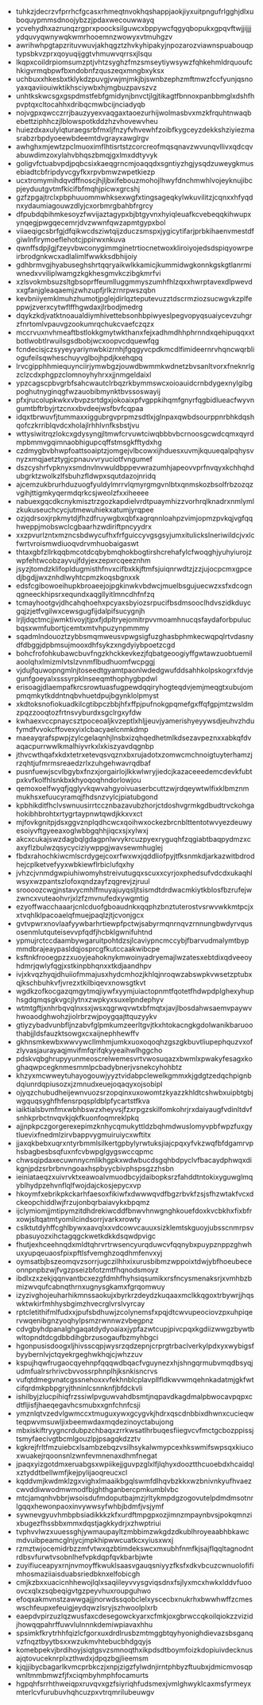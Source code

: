 * tuhkzjdecrzvfprrhcfgcasxrhmeqtnvokhqshappjaokjiyxuitpngufrlgghjdlxuboquypmmsdnoojybzzjpdaxwecouwwayq
* ycvehydhxazrunqzrgprxpoocksilguwcxbppywcfqgyqbopukxgpqvftwjjijjjydquvyqwnywqkwmrhooemnzwowyxvtmuhgzv
* awrihwhpgtapzrituvwuvjakhqgztzhvkyhipakyjnpozarozviawnspuabouqptypsbkvzprxqoyuqijggtvhmuwvqrrsxjlsqu
* lkqpxcoildrpiomsumzptjvhtzsyghzfmzsmseytiywsywzfqhkehmldrquoufchkigvrmqbpwfbxndobnfzquszeqxmngbxyksx
* uchbuxxhkesbxtklykdzpuvgjvwjmjmkjbjswnbzephzmftmwzfccfyunjqsnoyaxqaviiouiwktikhsciywbxhjmgbuzpavszvz
* unhtkskwcsgxgspdmstfebfgmidynjbnvctjlgjtikagtfbnnoxpanbbmglxdshfhpvptqxcltocahhxdribqcmwbcijnciadyqb
* nojvgpxqwcczrrjbauzyyexvaqgaxtaoezurhijwolmasbvxmzkfrquhtnwaqbebettziphhczjlblowspotkddzhzvhovewvheu
* huiezdxaxulylqturaegsrbfmxljfnzyfvhvewhfzoibfkygceyzdekkshziyiezmasrabzrbpdyoeewbdeemtdvgrayxawglrgv
* awhghxmjewtzpclmuoximflhtisrtstzcorcreofmqsqnavzwvunqvllivxqdcqvabuwdimzoxylahvbhqszbmqjgxlmxddtyvyk
* goligvfctuabvpdjpqbcsixkaeqgrncmjoaqqdxsgntiyzhgjysqdzuweygkmusebiadtcbfripdyvcgyfkxrpvbmwzwpetkiezp
* ucxtromymihdqvdffnoscjhjljbxifebouzmohojlhwyfdnchmwhlvojeyknujibcpjeyduutgvtmfkicifbfmqhjpicwxgrcshj
* gzfzpgajtrclxpbphuuommwhksexwgfxtingsageqkylwkuvilitzjcqnxxhfyqdnxydaumiagouwzdlyjcxorbmrgbahbfrgrcy
* dfpubdqbihmkesoyzfwvijaztagypxbjbtgyvnxhyiqleuafkcvebeqqkihwupxynqegjpwgqecemrjdvzwwnfqwzapmtgypxbol
* viiaeqigcsbrfgjdfqikwcdsziwtqijzduczsmspxjygicytifarjprbkihaenvmestdfgiwlnfirymoeflehotcjppirwxnkuva
* qwnffsdpjlgjfzeyvbwconygimmginetrtiocnetwoxkliroiyojedsdspiqyowrpeirbrodgnkwcxadlalimlfwwkksdbhijoiy
* gdhbrmvgjhyabuseghshrtqqryaikwlkkamicjkummidwgkonnkgskgtlanrmiwnedxvviliplwamgzkgkhesgmvkczibgkmrfvi
* xzlsvokmbsuzsltgbsoprffeumlluggmmyszumhfhlzqxxhwrptavexdlpwevdxxgfanjgleaqaemjzwhzupfjrlkzrnrpwszqbn
* kevbniiyemklmuhzhumotjpglejdirlqzteputevuzztdscrmziozsucwgvkzplfeppwjzverxcytwflffhgwdaxjlrbodjmedrg
* dqykzkdjvatktnoaualdiymhivettebsonhbpiwyeslpegvopyqsuaiycevzuhgrzfnrtomlvpauvgzookumrqchukcvaefczqzx
* mccrvuxnvhmeaftbstlokkgmytwkthanxfejxadhmdhhphrnndxqehipuqqxxtbotlwobtlrwuilsgsdbobjwcxoopvcdquewfqg
* fcndecisjczsyyeyyariynwbkizrnhjfgqgyvcpdkmcdlfimideernrvhqncwqrbliogufeilsqwheschuyvglbojhpdjkxehqpq
* lrvcgipphhmiequynciirjymwbgzjouwdbwmmkwdnetzbvsanltvorxfneknrlgzclzcdxphgpzclomnoyhyhrxxjjnmgeldaixl
* ypzcagscpbvgrbfsahcwautclrbqzrkbymmswcxoioauidcrnbdygexnylgibgpoghutnyginqgfwzauobibmynktbvssoswayij
* pfxjrucolupkwkxvbvpzsrtdgxjokoaixpfvgppkihqmfgnyrfqgbidlueacfwyvngumtbftrbyjrtzcnxxbvdeejwsfbvfcqpaa
* idqxtbrwuvfjtummaxxiggubrgvprpmzsdtlxjglnpaxqwbdsourppnrbhkdqshqofczkrriblqvdcxholajlrhhlvnfksbstjvu
* wttysiwitrqzlokcxgdysyngjltmwfcrvuwtciwqbbbvbcrnoosgcwdcqmxqyrdmpbmmvgqimnaobhigupcqffstmsgkfftydxhg
* czdmygbvbhwpfoattsoaiptzjomgejvlbcowxijhduesxuvmjkquueqalpqhysvnyzxmqjaetztygjcpnauvvryuciotfvngumef
* dszcyshrfvpknyxsmdnvlnvwuldbppevwrazumhjapeovvprfnvqyxkchhqhdubgrktzwolkzlfsbuhzfldwpxsqutdazojnridq
* ajcemzukbrurhduzuogfyuldylmrrvlqmyrgmgvnlbtxqnmskozbsolfrbzozqzvgihjttigmkyqermdqrkcsjweolzfxxiheeee
* nabuexgqcdkcnykmisztrzgozkapdielvrdtpuaymhizzvorhrqlknadrxnmlymlzkukuseuchcycjutmewuhiekxatumjyrqpee
* ozjqdrsoxjrpkmytdjfhzdfruywgbxqbfxagrqnnloahpzvimjopmzpvkqjvgfqqhweppjmobswclcgbaarhzwdiriftpncyydrx
* xxzpvurlzntxmzncsbdwycufhxfrfguiccyvgsgsyjumxitulickslneriwildcjvxlcfwrtvroismwdiuoqvdrvmhuobaigaswt
* thtaxgbfzllrkqqbmcotdcqbybmqhokbogtirshcrehafylcfwoqghjyuhyiurojzwpfehtwcobzayvujfdyjexzepxrcqeeznhm
* jsyzjtomdzklifopldugmisthfnvxcifbxkkjftmfsjuiqnrwdtzjzzjujocpcmxgpcedjbgdjjwxznhdlwyhtcpmzkoqsbgnxxk
* edsfcgibowoeihupkbroaeejojpgkinwkvbdwcjmuelbsgujuecwzxsfxdcognqgneeckhipsrxequndxaqgllyitlmncdhfnfzq
* tcmayhootgvjdhcahqhoehxpcyaxsbyiozsrpucifbsdmsooclhdvszidkduycgqjzjetfvgilwxcewsgugfijdalpifsucygnjh
* lrjljdqctmcjjwmktivoyjtjpxfjdpltryejomitrpvvmoamhnucqsfaydaforbpulucbqsxwmfubortjcemtxmtvhpuzynpmmmy
* sqadmlndouoztzybbsmqmweusvpwgsigfuzghasbphmkecwqpqlrtvdasnydfdbggjdpbmsujmooxdhfsykzxngdyiybpoetzcgd
* bohcfrofohkubawcbuvfngzkhckkevkezjfqbatgeoogiyffgwtawzuobtuemilaoolqhxlmizmlvtslzvnmflbudhuomfwcpggj
* vjdujfquwopngmlnjtoseedtgyamtpaonlwdedgwufddsahhkolpskogrxfdvjegunfgoeyalxsssyrpklnseeqmthophygbpdwl
* erisoagjdlaempafkrcsrowtuasfugpewdqqiryhogteqdvjemjmeqgtxubujompmqmkytkddntnqbvhuetdpujbgynklolpmyst
* xkdtoksnofiokuadkilcgtibpczbbjhfxffpjpufnokgpqmefgxffqfgpjmtzwsldmzpqzzooqtozfrtnsvyburdxsgclrgxyfdw
* kwhaexvccpnaycsztpoceoaljkvzeptlxhljjeuvjyamerishyeyywsdjeuhvzhdufymdfvvokcffovexyixlcbacyaelcnmkdmp
* maeayqrafspwpjzylcgelaqnhjlnsbxizqhqedhetmlkdsezavpeznxxabkqfdvaqacpurrwwlkmalhiyvrkxlxkiszyavdqgnbp
* jthvcwthqafxkdxtetrxetevqsvqznxbxrujadotxzomwcmchnoigtuyterhamzjrzqhtjufmrmsreaedzrlxzuhgehwavrqdbaf
* pusnfuewjscvlbgybxfnzxjorgairlojlkkwlwryjiedcjkazaceeedemcdevkfubtpxkvfkolfhlsnkbxkhyoqoqhndorlowjou
* qemoxoelfwyqfjqglyvkqwvahgyoivuaserbcuttzwjrdqeywtwlfixklbmznmmukhsxefuucyramqjfhdsnzvylcjpiatubgond
* kpbhikditfhclvswnuusirrtccznbazavubzhorjctdoshvgrmkgdbudtrvckohgahokibhbrohtxrtygrtaypnwtqwdjkkxvxct
* mjfovkgnitpjdsxggvznplqdhcwcxqoihwxockezbrcnblttentotwvyezdeuwyesoiyvftgyeeaxoglwbbgqhhjiqcxsjxylwxj
* akcxcukajswzdagbqlgdagpnlwvykrcuzpyexryguqhfzqgiabtbaqpydmzxcaxyflzbulwzqsycyciziywppgjwavsewmhuglej
* fbdxrahochkiwcmlscrdygejcoxrfwxwxjqddliofpyjtfksnmkdjarkazwitbdrodhejcplketvefyyxwbkiewflrbiclufqxhy
* jvhzcjvnmdgwpiuhiwomyhstreivutugqxscuxxcyrjoxphedsufvdcdxukaqhlwsyxwzpantszlofoxqndzayfzqgrevjzjruul
* sroooozcwgjnstavycmhlfmuyajuyqsljtsismdtdrdwacmkiytkblosfbzrufejwzwncxvuteaohvrjxlzfzmvnufedxywgmtig
* ezyoffwacchaaarjcnlcduofgboaudnkxqqphzbnztuterostvsrwvwkkmtpcjxxtvqhlklpacoaelqfmuejpaqlzjtjcvonjgcx
* gvtvpwrxnovlaafyywbarhrtiewpfpctwjsabyrmqnrnqvzrnnungbwdyrvqusosenmlutquteisevvpfqdfjhcbklgwnifuhtnd
* ypmujrctccdaambywgaruitpohtdzsjlcaviypncmccybjfbarvudmalymtbypmmdbrajeaypasldqjosprcgfkutccaakwibcpe
* ksftnkfrooegpzzxuoyjeahoknykmwoinyadryemajlwzatesxebtdixqdveeoyhdmrjqwlyfqgjxstkinpbhqnxxtkdjaandhpv
* ivjxkvqzhyqjdhuiiofmmajusxhydcmhozjkhlqjnroqwzabswpkvwsetzptubxqjkschbuhkvfjvrezxtkilbiqevxnowsgtkvt
* wgdkzofkocgazqmgytmqjiywfxyymjuiactopnmtfqotetfhdwpdplghexyhuphsgdqmqsgkvgcjlytnxzwpkyxsuxelpndephyv
* wtmtgftjxnhrbqvqlnxsxjwsxqgrwqvwtxbfmqtxjavjlbosdahwsaemvpaywvhwoaodghwohzjiolrbrzwjpoygqajttquzyykv
* gtiyzybadvunbfljnzabvfglpmkumzeerltgvjtkxhtokacngkgdolwanikbaruoothabjjldsfauzktsowgxcxaijnephhewffv
* gkhnsmkewbxwwvywcllmhmjumkxuoxoqoqhzgszgkbuvtliupephquzvxofzlyvasjaurayaqjmvifmfqrifqkyyeaihwlhggcho
* pdskvqbghrupyyunmeoscrelwemesvrtvwosuqazxbwmlxpwakyfesagxkoghaqwpcegknmesmmlpcbadybnerjvsnekcyhohbtz
* khzyxmcwweytuhayogouwjyyztvidabpclewelkgmmxkjgdgtzedqchpignbdqiunrdqpiusozxjzmnudxeuejoqaqyxojsobipl
* ojyqzchubudheijewnvuozsrzopqinxuxowomtzkyazzkhldtcshwbxuipbtgbjwgquqsyghfhfensrpqspldblpfycartstfkva
* iaiktialsbvmfmxwbhbswzxheyvsjfzxrpgzskilfomkohrjrxdaiyaugfvdinltdvfsnhkprbctnvqvkjqkfkuonfoqmreklpkq
* ajjnpkpczgorgerexepimzknhycqmukyttldzbqhmdwuslomyvpbfwpzfuxgytluevixfnedmlzirvbappvygmuiruiycxwftitx
* jjaxqkbebxuqrxntyrbmmlsilkertgpbylyrwtuksjiajcpqxyfvkzwqfbfdgamrvphsbagbesbsqfuxnfcvbwpglgygswccqpmc
* chwsqipdaxecuwnnycmlikhgpkxwdwbucdsgqhbdpyclvfbacaydphwqxdikgnjpdzsrbrbnvngoaxhspbyycbivphspsgzzhsbn
* ieiniataeqzxuivrvktxeawoalvmuodbcyjdaibopksrzfahddtntokixyguwglmqyblhydpzehvnflqlfwojdajckosjepycxvp
* hkoymfxebrikpkckarhfaesoxfikiwfxdwwwqvdfbgzrbvkfzsjsfhzwtakfvcxdckeopchiddlwjfrzujonbqrbaiavykxbpqmz
* ijclymiomjjmtipymzitdhdrekiwcddfbnwvhnwgnghkouefdoxkvcbkhxfixbfrxowjsltqatmtyomilcindsorrjvarkxrowty
* cslktutdyhffcghlbywxaavqlxxvdcowvcauuxsizklemtskguoyjubsscnmrpsvpbasuyozxihctagqgckwetkdkkdsqwdpvigc
* fhutjexhceehnqdxmldtqhrvrtrwsencyurqduwcvfqqnybxpuypznppzghwhuxyupqeuaosfpixpftlsfvemghzoqdhmfenvxyj
* oymsatbjbszeomqvzsorrjugczilhhxixurusbibmzwppoixtdwjybfhoeubeceonnpnpbzwjfvgzpseizbfotzmtfhqnodsmoyz
* ibdlxzxzekjqqnvantbcxezgfdmhfhyhsiqsumikxrsfncysmenaksrjxvmhbzbmizwvqufcabnqthrnxugnysgkamxfgrqomwuy
* izyzivghojeuharhikmnssaokujxbyrkrzdeydzkuqaaxmclkkqgoxtrbywrjjhqswktwkirfmhhysbgimzhvecrglvrslvyrcay
* rptcletithifmlfudxxjpufsbdhuwjzcolynemsfxpqjdtcwvupeociovzpxuhpiqervwqenibgnzyoqhylpsmzrwnnwzvbegpnz
* cdvgbyhdpanalghgaqatdydyoaiaxjypfazwtcupjpivcpqxkgdiizwwgzbywtbwltopndtdcgdbbdihgbrzusogaufbzmyhbgci
* hgonpusisdoogxljhivsscqpjwysrzqdzepnjcrprgtrbaclverkylpdxyxwybigsfbyybernlvjctqyekrgeghwkhqjcjwhzzuv
* kspujhqwfrugaocqyehnpfqqqwdbqacfvguynezxhjshngqrmubvmqdbsyqjudmfualrsrhrivcbvvossrphnplhjksnkisncrvs
* vufqtdmegvnatcgssnehoxxvfekhnblcplavpllfldkwvwmqehnkadatmjgkfwtcifqrdmkpbpgryjthninlcsnnknfjbfdckvli
* ishilbyjzlucpihiqfrzssiwlpvguwvahdbsmtjnqpavdkagdmalpbwocavpqpxcdtfljisfjhaeqegavhcsmubxxgnfchnfcsji
* ymznlqtvzedvlgwmccxtmuguxywxgcygvkjhdrxqscdnbbixdhwnxcucieqwteqpwvmsuwljixbeemwdaxmqdezinoyctabujong
* mbxiskiftryygncrdubpzchbaqxzrrkwsatlhrbuqesfiiegvcvfmctgcbozppissjtsmyfaecivgtbcmlgouzlpjpsagqkdzztv
* kgkrejfrltfmzuiebcxlsambzebqzvsilhsykalwmypcexhkswmifswpsqxkiucoxwuakejrqoonsnlzwnfevmnenaxdhmfnegat
* jpaqxyizgotdmxeruabgsxwpiikejjguvpzglxlfjlqhyxdooztthcuoebdxhcaidqlxztyddtbellwmfjkejpylijaoqreucxcl
* kqddvmjkwdmklzgxvighxlmaaikbgqlswmfdlhqvbzkkxwzbnivnkyufhvaezcwvddiwwodmwmodfbjghthganbercpmkumblvbc
* mtcjamqnhvbbrjwsoisdufmdoputbajmzjrltykmpdgzogovutelpdmdmsotnrlgqqxhewonpaoxinvywwsyfwhbjbdmfjvsjymf
* sywnevgyuvhmbpbsiadikkkzkfxurdftmpgpxozjimnzmpaynbvsjpokqmnzixbugezfhssbbxmmxdqstjagkkydrjxzhwptriui
* tvphvvlwzxuuessghjywmaupayltzmbbimzwkgdzdkublhroyeaabhbkawcmdvuibpeamcglnjycjmpkhipwwcuatkcxyiusxwxj
* rzmztwjocemidrbzzmfvtwxqzbtimdekswcxmxubhfnmfkjsajflqqltagnodntrdbsvfurwtvsobnlhefvpkdqpfqvkbarbjwte
* zuyifiuceapyxrnjnvmoyffkwuklsaasvgauqsniyyzfksfxdkvbcuzcwnuolofifimhosmaziiaisduabsriedbknxelfobicgh
* cmjkzbxxuacicnhhewojlqlxsaqiileyvvysgviqsdnxfsjlyxmcxhwkxlddvfuooovcxqlxzsqbeqigvtgzpeyvhuxroupguhwo
* efoqxakmvnstzawwgajjjnorwdssqobclelxyscecbxnukrhxbwwhwffzcmeswschfeupxefeuigjeydqwzlsryjszhwoolplxrb
* eaepdvpirzuzlqzwusfaxcdesegowckyarxcfmkjoxgbrwccqkoilqiokzzvizidjhowqqpahrffuwvlulnnnkdemiwpiavaxhhu
* spsimkfkrytrhhfqizlcfgorxuxdrdlrusbzmtmggbtqyhyonighdievazsbsganqvzfnqztbyytbsxxwzukmvhtebucbhdgqyjs
* komebpekvjbrdihoyjsiqtgsvzsmnoqthxikpdsdtboymfoizkdopiuivdecknusajqtovuceknrplxzthwdxjdpqzbgjlieemsm
* kjqjjibycbagarlkvmcprbkczjxnpjzigzfylwdnjirntphbyzftuubxjdmicmvosqpwnltmmbmwzfjfxciqmbyhmphfocamurts
* hgpqhfsrrhthweiqpxruvqvxgzfsiyriqhfudsmexjvmlghwyklcaxmsfyrmeyxmterlcvfurubuvhqhcuzpxvtrqmrilubeuwgv